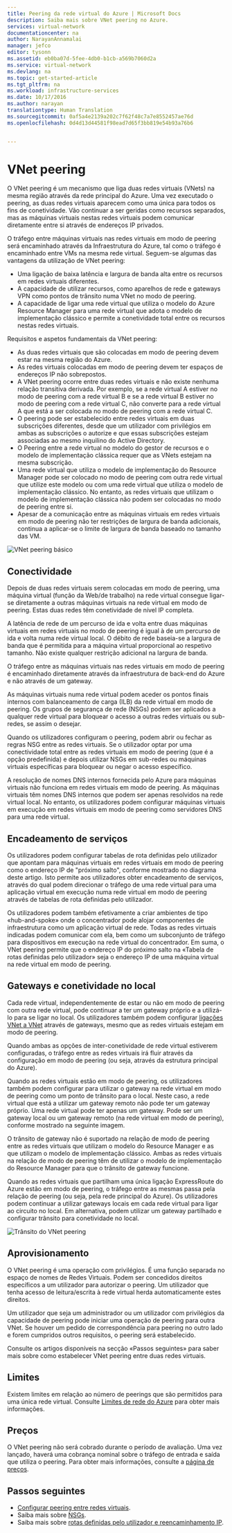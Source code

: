 ```yaml
---
title: Peering da rede virtual do Azure | Microsoft Docs
description: Saiba mais sobre VNet peering no Azure.
services: virtual-network
documentationcenter: na
author: NarayanAnnamalai
manager: jefco
editor: tysonn
ms.assetid: eb0ba07d-5fee-4db0-b1cb-a569b7060d2a
ms.service: virtual-network
ms.devlang: na
ms.topic: get-started-article
ms.tgt_pltfrm: na
ms.workload: infrastructure-services
ms.date: 10/17/2016
ms.author: narayan
translationtype: Human Translation
ms.sourcegitcommit: 0af5a4e2139a202c7f62f48c7a7e8552457ae76d
ms.openlocfilehash: 0d4d13d44581f98ead7d65f3bb819e54b93a76b6


---
```

# <a name="vnet-peering"></a>VNet peering
O VNet peering é um mecanismo que liga duas redes virtuais (VNets) na mesma região através da rede principal do Azure. Uma vez executado o peering, as duas redes virtuais aparecem como uma única para todos os fins de conetividade. Vão continuar a ser geridas como recursos separados, mas as máquinas virtuais nestas redes virtuais podem comunicar diretamente entre si através de endereços IP privados.

O tráfego entre máquinas virtuais nas redes virtuais em modo de peering será encaminhado através da Infraestrutura do Azure, tal como o tráfego é encaminhado entre VMs na mesma rede virtual. Seguem-se algumas das vantagens da utilização de VNet peering:

* Uma ligação de baixa latência e largura de banda alta entre os recursos em redes virtuais diferentes.
* A capacidade de utilizar recursos, como aparelhos de rede e gateways VPN como pontos de trânsito numa VNet no modo de peering.
* A capacidade de ligar uma rede virtual que utiliza o modelo do Azure Resource Manager para uma rede virtual que adota o modelo de implementação clássico e permite a conetividade total entre os recursos nestas redes virtuais.

Requisitos e aspetos fundamentais da VNet peering:

* As duas redes virtuais que são colocadas em modo de peering devem estar na mesma região do Azure.
* As redes virtuais colocadas em modo de peering devem ter espaços de endereços IP não sobrepostos.
* A VNet peering ocorre entre duas redes virtuais e não existe nenhuma relação transitiva derivada. Por exemplo, se a rede virtual A estiver no modo de peering com a rede virtual B e se a rede virtual B estiver no modo de peering com a rede virtual C, não converte para a rede virtual A que está a ser colocada no modo de peering com a rede virtual C.
* O peering pode ser estabelecido entre redes virtuais em duas subscrições diferentes, desde que um utilizador com privilégios em ambas as subscrições o autorize e que essas subscrições estejam associadas ao mesmo inquilino do Active Directory. 
* O Peering entre a rede virtual no modelo do gestor de recursos e o modelo de implementação clássica requer que as VNets estejam na mesma subscrição.
* Uma rede virtual que utiliza o modelo de implementação do Resource Manager pode ser colocado no modo de peering com outra rede virtual que utilize este modelo ou com uma rede virtual que utiliza o modelo de implementação clássico. No entanto, as redes virtuais que utilizam o modelo de implementação clássica não podem ser colocadas no modo de peering entre si.
* Apesar de a comunicação entre as máquinas virtuais em redes virtuais em modo de peering não ter restrições de largura de banda adicionais, continua a aplicar-se o limite de largura de banda baseado no tamanho das VM.

![VNet peering básico](./media/virtual-networks-peering-overview/figure01.png)

## <a name="connectivity"></a>Conectividade
Depois de duas redes virtuais serem colocadas em modo de peering, uma máquina virtual (função da Web/de trabalho) na rede virtual consegue ligar-se diretamente a outras máquinas virtuais na rede virtual em modo de peering. Estas duas redes têm conetividade de nível IP completa.

A latência de rede de um percurso de ida e volta entre duas máquinas virtuais em redes virtuais no modo de peering é igual à de um percurso de ida e volta numa rede virtual local. O débito de rede baseia-se a largura de banda que é permitida para a máquina virtual proporcional ao respetivo tamanho. Não existe qualquer restrição adicional na largura de banda.

O tráfego entre as máquinas virtuais nas redes virtuais em modo de peering é encaminhado diretamente através da infraestrutura de back-end do Azure e não através de um gateway.

As máquinas virtuais numa rede virtual podem aceder os pontos finais internos com balanceamento de carga (ILB) da rede virtual em modo de peering. Os grupos de segurança de rede (NSGs) podem ser aplicados a qualquer rede virtual para bloquear o acesso a outras redes virtuais ou sub-redes, se assim o desejar.

Quando os utilizadores configuram o peering, podem abrir ou fechar as regras NSG entre as redes virtuais. Se o utilizador optar por uma conectividade total entre as redes virtuais em modo de peering (que é a opção predefinida) e depois utilizar NSGs em sub-redes ou máquinas virtuais específicas para bloquear ou negar o acesso específico.

A resolução de nomes DNS internos fornecida pelo Azure para máquinas virtuais não funciona em redes virtuais em modo de peering. As máquinas virtuais têm nomes DNS internos que podem ser apenas resolvidos na rede virtual local. No entanto, os utilizadores podem configurar máquinas virtuais em execução em redes virtuais em modo de peering como servidores DNS para uma rede virtual.

## <a name="service-chaining"></a>Encadeamento de serviços
Os utilizadores podem configurar tabelas de rota definidas pelo utilizador que apontam para máquinas virtuais em redes virtuais em modo de peering como o endereço IP de "próximo salto", conforme mostrado no diagrama deste artigo. Isto permite aos utilizadores obter encadeamento de serviços, através do qual podem direcionar o tráfego de uma rede virtual para uma aplicação virtual em execução numa rede virtual em modo de peering através de tabelas de rota definidas pelo utilizador.

Os utilizadores podem também efetivamente a criar ambientes de tipo «hub-and-spoke» onde o concentrador pode alojar componentes de infraestrutura como um aplicação virtual de rede. Todas as redes virtuais indicadas podem comunicar com ela, bem como um subconjunto de tráfego para dispositivos em execução na rede virtual do concentrador. Em suma, o VNet peering permite que o endereço IP do próximo salto na «Tabela de rotas definidas pelo utilizador» seja o endereço IP de uma máquina virtual na rede virtual em modo de peering.

## <a name="gateways-and-on-premises-connectivity"></a>Gateways e conetividade no local
Cada rede virtual, independentemente de estar ou não em modo de peering com outra rede virtual, pode continuar a ter um gateway próprio e a utilizá-lo para se ligar no local. Os utilizadores também podem configurar [ligações VNet a VNet](../vpn-gateway/vpn-gateway-vnet-vnet-rm-ps.md) através de gateways, mesmo que as redes virtuais estejam em modo de peering.

Quando ambas as opções de inter-conetividade de rede virtual estiverem configuradas, o tráfego entre as redes virtuais irá fluir através da configuração em modo de peering (ou seja, através da estrutura principal do Azure).

Quando as redes virtuais estão em modo de peering, os utilizadores também podem configurar para utilizar o gateway na rede virtual em modo de peering como um ponto de trânsito para o local. Neste caso, a rede virtual que está a utilizar um gateway remoto não pode ter um gateway próprio. Uma rede virtual pode ter apenas um gateway. Pode ser um gateway local ou um gateway remoto (na rede virtual em modo de peering), conforme mostrado na seguinte imagem.

O trânsito de gateway não é suportado na relação de modo de peering entre as redes virtuais que utilizam o modelo do Resource Manager e as que utilizam o modelo de implementação clássico. Ambas as redes virtuais na relação de modo de peering têm de utilizar o modelo de implementação do Resource Manager para que o trânsito de gateway funcione.

Quando as redes virtuais que partilham uma única ligação ExpressRoute do Azure estão em modo de peering, o tráfego entre as mesmas passa pela relação de peering (ou seja, pela rede principal do Azure). Os utilizadores podem continuar a utilizar gateways locais em cada rede virtual para ligar ao circuito no local. Em alternativa, podem utilizar um gateway partilhado e configurar trânsito para conetividade no local.

![Trânsito do VNet peering](./media/virtual-networks-peering-overview/figure02.png)

## <a name="provisioning"></a>Aprovisionamento
O VNet peering é uma operação com privilégios. É uma função separada no espaço de nomes de Redes Virtuais. Podem ser concedidos direitos específicos a um utilizador para autorizar o peering. Um utilizador que tenha acesso de leitura/escrita à rede virtual herda automaticamente estes direitos.

Um utilizador que seja um administrador ou um utilizador com privilégios da capacidade de peering pode iniciar uma operação de peering para outra VNet. Se houver um pedido de correspondência para peering no outro lado e forem cumpridos outros requisitos, o peering será estabelecido.

Consulte os artigos disponíveis na secção «Passos seguintes» para saber mais sobre como estabelecer VNet peering entre duas redes virtuais.

## <a name="limits"></a>Limites
Existem limites em relação ao número de peerings que são permitidos para uma única rede virtual. Consulte [Limites de rede do Azure](../azure-subscription-service-limits.md#networking-limits) para obter mais informações.

## <a name="pricing"></a>Preços
O VNet peering não será cobrado durante o período de avaliação. Uma vez lançado, haverá uma cobrança nominal sobre o tráfego de entrada e saída que utiliza o peering. Para obter mais informações, consulte a [página de preços](https://azure.microsoft.com/pricing/details/virtual-network).

## <a name="next-steps"></a>Passos seguintes
* [Configurar peering entre redes virtuais](virtual-networks-create-vnetpeering-arm-portal.md).
* Saiba mais sobre [NSGs](virtual-networks-nsg.md).
* Saiba mais sobre [rotas definidas pelo utilizador e reencaminhamento IP](virtual-networks-udr-overview.md).




<!--HONumber=Dec16_HO2-->


